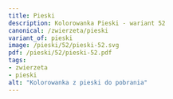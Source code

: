 ```yaml
---
title: Pieski
description: Kolorowanka Pieski - wariant 52
canonical: /zwierzeta/pieski
variant_of: pieski
image: /pieski/52/pieski-52.svg
pdf: /pieski/52/pieski-52.pdf
tags:
- zwierzeta
- pieski
alt: "Kolorowanka z pieski do pobrania"
---
```

